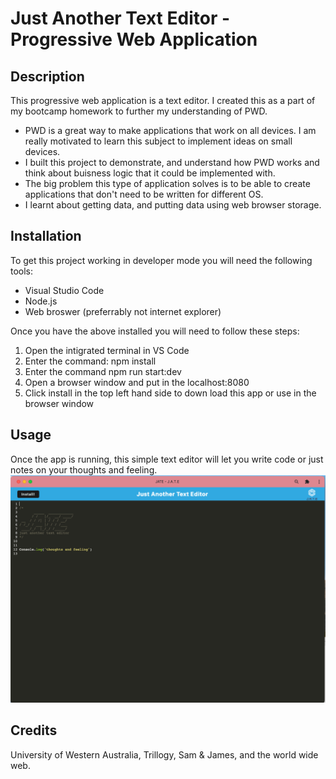 # Just Another Text Editor - Progressive Web Application

## Description
This progressive web application is a text editor. I created this as a part of my bootcamp homework to further my understanding of PWD.
- PWD is a great way to make applications that work on all devices. I am really motivated to learn this subject to implement ideas on small devices. 
- I built this project to demonstrate, and understand how PWD works and think about buisness logic that it could be implemented with. 
- The big problem this type of application solves is to be able to create applications that don't need to be written for different OS. 
- I learnt about getting data, and putting data using web browser storage. 

## Installation
To get this project working in developer mode you will need the following tools:
- Visual Studio Code
- Node.js
- Web broswer (preferrably not internet explorer)

Once you have the above installed you will need to follow these steps:
1.  Open the intigrated terminal in VS Code
2.  Enter the command: npm install
3.  Enter the command npm run start:dev
4.  Open a browser window and put in the localhost:8080
5.  Click install in the top left hand side to down load this app or use in the browser window

## Usage
Once the app is running, this simple text editor will let you write code or just notes on your thoughts and feeling. 
![screenshot](/jate.png)

## Credits
University of Western Australia, Trillogy, Sam & James, and the world wide web. 
